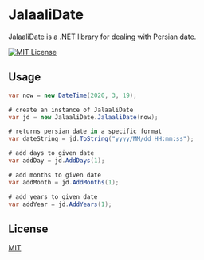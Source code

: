 # JalaaliDate

JalaaliDate is a .NET library for dealing with Persian date.

[![MIT License](https://img.shields.io/badge/License-MIT-green.svg)](https://choosealicense.com/licenses/mit/)

## Usage

```csharp
var now = new DateTime(2020, 3, 19);

# create an instance of JalaaliDate
var jd = new JalaaliDate.JalaaliDate(now);

# returns persian date in a specific format
var dateString = jd.ToString("yyyy/MM/dd HH:mm:ss");

# add days to given date
var addDay = jd.AddDays(1);

# add months to given date
var addMonth = jd.AddMonths(1);

# add years to given date
var addYear = jd.AddYears(1);
```

## License

[MIT](https://choosealicense.com/licenses/mit/)
